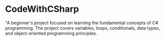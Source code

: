 # CodeWithCSharp
"A beginner's project focused on learning the fundamental concepts of C# programming. The project covers variables, loops, conditionals, data types, and object-oriented programming principles.
